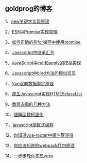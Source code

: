 ## goldprog的博客

1、[new关键字实现原理 ](https://github.com/goldprog/blog/issues/9) 

2、[ES6中Promise实现原理](https://github.com/goldprog/blog/issues/6) 

3、[如何正确的在for循环中使用promise](https://github.com/goldprog/blog/issues/8)

4、[Javascript中继承汇总](https://github.com/goldprog/blog/issues/2)

5、[JavaScript中call和apply的模拟实现](https://github.com/goldprog/blog/issues/4)

6、[Javascript中bind方法的模拟实现](https://github.com/goldprog/blog/issues/5)

7、[Vue双向数据绑定原理](https://github.com/goldprog/blog/issues/1)

8、[原生Javascript实现HTML5classList](https://github.com/goldprog/blog/issues/3)

9、[数组去重的几种方法](https://github.com/goldprog/blog/issues/7)

10、[理解函数柯里化](https://github.com/goldprog/blog/issues/10)

11、[javascript函数式编程](https://github.com/goldprog/blog/issues/11)

12、[你知道vue-router中间件管道吗](https://github.com/goldprog/blog/issues/12)

13、[你应该知道的webpack打包原理](https://github.com/goldprog/blog/issues/13)

14、[一步步教你实现vuex](https://github.com/goldprog/blog/issues/14)
